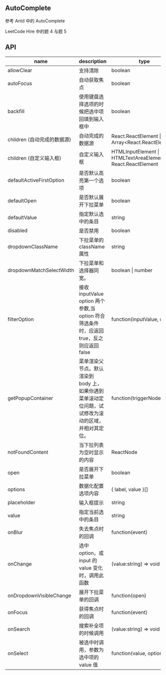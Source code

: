 ## AutoComplete

参考 Antd 中的 AutoComplete

LeetCode Hire 中的题 4 与题 5

## API

| name                        | description                                                                                          | type                                                                      | default             | done |
| --------------------------- | ---------------------------------------------------------------------------------------------------- | ------------------------------------------------------------------------- | ------------------- | ---- |
| allowClear                  | 支持清除                                                                                             | boolean                                                                   | false               | ✔    |
| autoFocus                   | 自动获取焦点                                                                                         | boolean                                                                   | false               | ✔    |
| backfill                    | 使用键盘选择选项的时候把选中项回填到输入框中                                                         | boolean                                                                   | false               | ❌   |
| children (自动完成的数据源) | 自动完成的数据源                                                                                     | React.ReactElement<OptionProps> \| Array<React.ReactElement<OptionProps>> | -                   | ❌   |
| children (自定义输入框)     | 自定义输入框                                                                                         | HTMLInputElement \| HTMLTextAreaElement \| React.ReactElement<InputProps> | \<input />          | ✔    |
| defaultActiveFirstOption    | 是否默认高亮第一个选项                                                                               | boolean                                                                   | true                | ✔    |
| defaultOpen                 | 是否默认展开下拉菜单                                                                                 | boolean                                                                   | -                   | ✔    |
| defaultValue                | 指定默认选中的条目                                                                                   | string                                                                    | -                   | ✔    |
| disabled                    | 是否禁用                                                                                             | boolean                                                                   | false               | ✔    |
| dropdownClassName           | 下拉菜单的 className 属性                                                                            | string                                                                    | -                   | ✔    |
| dropdownMatchSelectWidth    | 下拉菜单和选择器同宽。                                                                               | boolean \| number                                                         | true                | ✔    |
| filterOption                | 接收 inputValue option 两个参数,当 option 符合筛选条件时，应返回 true，反之则应返回 false            | function(inputValue, option)                                              | -                   | ✔    |
| getPopupContainer           | 菜单渲染父节点。默认渲染到 body 上，如果你遇到菜单滚动定位问题，试试修改为滚动的区域，并相对其定位。 | function(triggerNode)                                                     | () => document.body | ❌   |
| notFoundContent             | 当下拉列表为空时显示的内容                                                                           | ReactNode                                                                 | -                   | ✔    |
| open                        | 是否展开下拉菜单                                                                                     | boolean                                                                   | -                   | ❌   |
| options                     | 数据化配置选项内容                                                                                   | { label, value }[]                                                        | -                   | ✔    |
| placeholder                 | 输入框提示                                                                                           | string                                                                    | -                   | ✔    |
| value                       | 指定当前选中的条目                                                                                   | string                                                                    | -                   | ✔    |
| onBlur                      | 失去焦点时的回调                                                                                     | function(event)                                                           | -                   | ✔    |
| onChange                    | 选中 option，或 input 的 value 变化时，调用此函数                                                    | (value:string) => void                                                    | -                   | ✔    |
| onDropdownVisibleChange     | 展开下拉菜单的回调                                                                                   | function(open)                                                            | -                   | ✔    |
| onFocus                     | 获得焦点时的回调                                                                                     | function(event)                                                           | -                   | ✔    |
| onSearch                    | 搜索补全项的时候调用                                                                                 | (value:string) => void                                                    | -                   | ✔    |
| onSelect                    | 被选中时调用，参数为选中项的 value 值                                                                | function(value, option)                                                   | -                   | ✔    |
